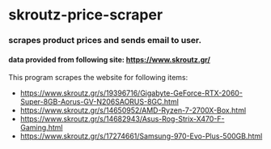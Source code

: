 # skroutz-price-scraper

### scrapes product prices and sends email to user.

#### data provided from following site: https://www.skroutz.gr/

This program scrapes the website for following items:

  - https://www.skroutz.gr/s/19396716/Gigabyte-GeForce-RTX-2060-Super-8GB-Aorus-GV-N206SAORUS-8GC.html
  - https://www.skroutz.gr/s/14650952/AMD-Ryzen-7-2700X-Box.html
  - https://www.skroutz.gr/s/14682943/Asus-Rog-Strix-X470-F-Gaming.html
  - https://www.skroutz.gr/s/17274661/Samsung-970-Evo-Plus-500GB.html
